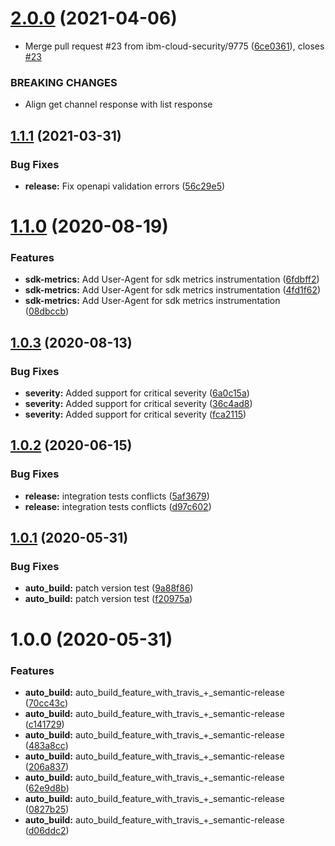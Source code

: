 # [2.0.0](https://github.com/ibm-cloud-security/security-advisor-sdk-go/compare/v1.1.1...v2.0.0) (2021-04-06)


* Merge pull request #23 from ibm-cloud-security/9775 ([6ce0361](https://github.com/ibm-cloud-security/security-advisor-sdk-go/commit/6ce036121c19162781e53f2b531d3cbd3ec3781a)), closes [#23](https://github.com/ibm-cloud-security/security-advisor-sdk-go/issues/23)


### BREAKING CHANGES

* Align get channel response with list response

## [1.1.1](https://github.com/ibm-cloud-security/security-advisor-sdk-go/compare/v1.1.0...v1.1.1) (2021-03-31)


### Bug Fixes

* **release:** Fix openapi validation errors ([56c29e5](https://github.com/ibm-cloud-security/security-advisor-sdk-go/commit/56c29e5c599383a1094c0b9b0fcb87e1c506a9a8))

# [1.1.0](https://github.com/ibm-cloud-security/security-advisor-sdk-go/compare/v1.0.3...v1.1.0) (2020-08-19)


### Features

* **sdk-metrics:** Add User-Agent for sdk metrics instrumentation ([6fdbff2](https://github.com/ibm-cloud-security/security-advisor-sdk-go/commit/6fdbff23fb61cd16c5974d193e6e01eceb3317f2))
* **sdk-metrics:** Add User-Agent for sdk metrics instrumentation ([4fd1f62](https://github.com/ibm-cloud-security/security-advisor-sdk-go/commit/4fd1f6206e727ad55fdff3e837f5090afd560469))
* **sdk-metrics:** Add User-Agent for sdk metrics instrumentation ([08dbccb](https://github.com/ibm-cloud-security/security-advisor-sdk-go/commit/08dbccb72449c5c8e5e9c04c4db5b47ccd806a02))

## [1.0.3](https://github.com/ibm-cloud-security/security-advisor-sdk-go/compare/v1.0.2...v1.0.3) (2020-08-13)


### Bug Fixes

* **severity:** Added support for critical severity ([6a0c15a](https://github.com/ibm-cloud-security/security-advisor-sdk-go/commit/6a0c15aa039cfa7caf2d40c529679d0d63e22793))
* **severity:** Added support for critical severity ([36c4ad8](https://github.com/ibm-cloud-security/security-advisor-sdk-go/commit/36c4ad8d29ca5013c46e42e19396bda2eab818a8))
* **severity:** Added support for critical severity ([fca2115](https://github.com/ibm-cloud-security/security-advisor-sdk-go/commit/fca21157933ae8697a4022244c295b871b65b9c5))

## [1.0.2](https://github.com/ibm-cloud-security/security-advisor-sdk-go/compare/v1.0.1...v1.0.2) (2020-06-15)


### Bug Fixes

* **release:**  integration tests conflicts ([5af3679](https://github.com/ibm-cloud-security/security-advisor-sdk-go/commit/5af3679b26ed6fcd1e696e621eddfaa8f0d6a532))
* **release:** integration tests conflicts ([d97c602](https://github.com/ibm-cloud-security/security-advisor-sdk-go/commit/d97c602b7551dce620e442449625145f63eac51c))

## [1.0.1](https://github.com/ibm-cloud-security/security-advisor-sdk-go/compare/v1.0.0...v1.0.1) (2020-05-31)


### Bug Fixes

* **auto_build:** patch version test ([9a88f86](https://github.com/ibm-cloud-security/security-advisor-sdk-go/commit/9a88f86f98633abe3d468777a20870544b45b1a5))
* **auto_build:** patch version test ([f20975a](https://github.com/ibm-cloud-security/security-advisor-sdk-go/commit/f20975a8c6d7b9af2439768047372dccc5e4dff1))

# 1.0.0 (2020-05-31)


### Features

* **auto_build:** auto_build_feature_with_travis_+_semantic-release ([70cc43c](https://github.com/ibm-cloud-security/security-advisor-sdk-go/commit/70cc43c05c01eb3838fc7e122eae1ada2e0fee20))
* **auto_build:** auto_build_feature_with_travis_+_semantic-release ([c141729](https://github.com/ibm-cloud-security/security-advisor-sdk-go/commit/c1417293dccfc38761883f89adeff7e7db94ce77))
* **auto_build:** auto_build_feature_with_travis_+_semantic-release ([483a8cc](https://github.com/ibm-cloud-security/security-advisor-sdk-go/commit/483a8ccd3cf2c7746e8354fe3cb31b5df5e378e1))
* **auto_build:** auto_build_feature_with_travis_+_semantic-release ([206a837](https://github.com/ibm-cloud-security/security-advisor-sdk-go/commit/206a837279af9c7ceaaa4cd38d1bbd7721bb850c))
* **auto_build:** auto_build_feature_with_travis_+_semantic-release ([62e9d8b](https://github.com/ibm-cloud-security/security-advisor-sdk-go/commit/62e9d8bcab6f8f14c31c4fcc547ec9ac7da8a452))
* **auto_build:** auto_build_feature_with_travis_+_semantic-release ([0827b25](https://github.com/ibm-cloud-security/security-advisor-sdk-go/commit/0827b252bc8428da4f370d436aafc40ef31cd749))
* **auto_build:** auto_build_feature_with_travis_+_semantic-release ([d06ddc2](https://github.com/ibm-cloud-security/security-advisor-sdk-go/commit/d06ddc2584f172a8e90d0796dc55ad3abb06cbe5))
